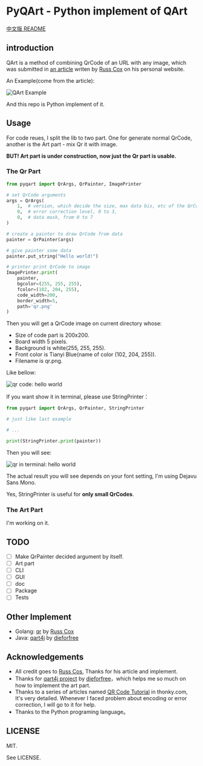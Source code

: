 # PyQArt - Python implement of QArt

[中文版 README](https://github.com/7sDream/pyqart/blob/master/README.zh.md)

## introduction

QArt is a method of combining QrCode of an URL with any image, which was submitted in [an article][qart_article] writen by [Russ Cox][russ_cos_google_plus] on his personal website.

An Example(come from the article):

![QArt Example](http://ww4.sinaimg.cn/large/88e401f0gw1f6dl845naoj205g05ga9y.jpg)

And this repo is Python implement of it.

## Usage

For code reues, I split the lib to two part. One for generate normal QrCode, another is the Art part - mix Qr it with image.

**BUT! Art part is under construction, now just the Qr part is usable.**

### The Qr Part

```python
from pyqart import QrArgs, QrPainter, ImagePrinter

# set QrCode arguments
args = QrArgs(
    1,  # version, which decide the size, max data bis, etc of the QrCode
    0,  # error correction level, 0 to 3,
    0,  # data mask, from 0 to 7
)

# create a painter to draw QrCode from data
painter = QrPainter(args)

# give painter some data
painter.put_string("Hello world!")

# printer print QrCode to image
ImagePrinter.print(
    painter,
    bgcolor=(255, 255, 255),
    fcolor=(102, 204, 255),
    code_width=200,
    border_width=5,
    path='qr.png'
)
```

Then you will get a QrCode image on current directory whose:

- Size of code part is 200x200. 
- Board width 5 pixels.
- Background is white(255, 255, 255).
- Front color is Tianyi Blue(name of color (102, 204, 255)).
- Filename is qr.png.

Like bellow:

![qr code: hello world](http://ww4.sinaimg.cn/large/88e401f0gw1f6dmbn4xp6j205u05u0t4.jpg)

If you want show it in terminal, please use StringPrinter：

```python
from pyqart import QrArgs, QrPainter, StringPrinter

# just like last example

# ...

print(StringPrinter.print(painter))
```

Then you will see:

![qr in terminal: hello world](http://ww4.sinaimg.cn/large/88e401f0gw1f6do76nvtyj20d00963zr.jpg)

The actual result you will see depends on your font setting, I'm using Dejavu Sans Mono.

Yes, StringPrinter is useful for **only small QrCodes**. 

### The Art Part

I'm working on it.

## TODO

- [ ] Make QrPainter decided argument by itself.
- [ ] Art part
- [ ] CLI
- [ ] GUI
- [ ] doc
- [ ] Package
- [ ] Tests

## Other Implement

- Golang: [qr][qr] by [Russ Cox][russ_cos_google_plus]
- Java: [qart4j][qart4j] by [dieforfree][dieforfree]

## Acknowledgements

- All credit goes to [Russ Cos][russ_cos_google_plus], Thanks for his article and implement.
- Thanks for [qart4j project][qart4j] by [dieforfree][dieforfree]，which helps me so much on how to implement the art part.
- Thanks to a series of articles named [QR Code Tutorial][tutorial] in thonky.com, It's very detailed. Whenever I faced problem about encoding or error correction, I will go to it for help.
- Thanks to the Python programing language。

## LICENSE

MIT.

See LICENSE.

[russ_cos_google_plus]: https://plus.google.com/+RussCox-rsc
[qart_article]: http://research.swtch.com/qart
[qr]: https://code.google.com/p/rsc/source/browse/qr
[dieforfree]: https://github.com/dieforfree
[qart4j]: https://github.com/dieforfree/qart4j
[tutorial]: http://www.thonky.com/qr-code-tutorial/

